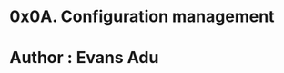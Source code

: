 0x0A. Configuration management
==================================================
Author : Evans Adu
==================================================

